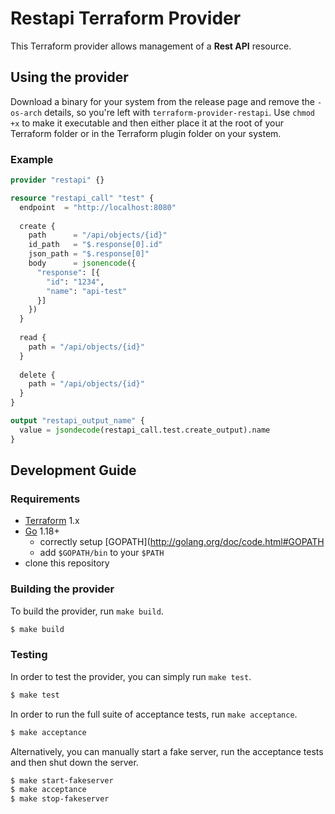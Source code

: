 # Restapi Terraform Provider


This Terraform provider allows management of a **Rest API** resource.

## Using the provider

Download a binary for your system from the release page and remove the `-os-arch` details, so you're left with `terraform-provider-restapi`.
Use `chmod +x` to make it executable and then either place it at the root of your Terraform folder or in the Terraform plugin folder on your system.


### Example

```terraform
provider "restapi" {}

resource "restapi_call" "test" {
  endpoint  = "http://localhost:8080"
  
  create {
    path      = "/api/objects/{id}"
    id_path   = "$.response[0].id"
    json_path = "$.response[0]"
    body      = jsonencode({
      "response": [{
        "id": "1234",
        "name": "api-test"
      }]
    })
  }
  
  read {
    path = "/api/objects/{id}"
  }
  
  delete {
    path = "/api/objects/{id}"
  }
}

output "restapi_output_name" {
  value = jsondecode(restapi_call.test.create_output).name
}
```

## Development Guide

### Requirements

-	[Terraform](https://www.terraform.io/downloads.html) 1.x
-	[Go](https://golang.org/doc/install) 1.18+
     - correctly setup [GOPATH](http://golang.org/doc/code.html#GOPATH
     - add `$GOPATH/bin` to your `$PATH`
- clone this repository

### Building the provider

To build the provider, run `make build`.

```sh
$ make build
```

### Testing

In order to test the provider, you can simply run `make test`.

```sh
$ make test
```

In order to run the full suite of acceptance tests, run `make acceptance`.

```sh
$ make acceptance
```

Alternatively, you can manually start a fake server, run the acceptance tests and then shut down the server.

```sh
$ make start-fakeserver
$ make acceptance
$ make stop-fakeserver
```